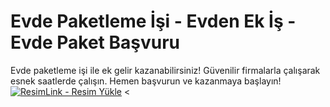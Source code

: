 # Evde Paketleme İşi - Evden Ek İş - Evde Paket Başvuru
Evde paketleme işi ile ek gelir kazanabilirsiniz! Güvenilir firmalarla çalışarak esnek saatlerde çalışın. Hemen başvurun ve kazanmaya başlayın!
<a href="https://api.whatsapp.com/send/?phone=+905305082898&text=Merhaba%2CEvde+Paketleme+Ba%C5%9Fvuru+Yapmak+%C4%B0stiyorum.&type=phone_number&app_absent=0" title="ResimLink - Resim Yükle"><img src="https://r.resimlink.com/myBKZvV3.jpg" title="ResimLink - Resim Yükle" alt="ResimLink - Resim Yükle"></a>
<
